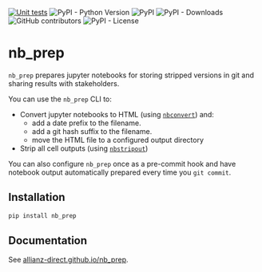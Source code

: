[![Unit tests](https://github.com/allianz-direct/nb_prep/actions/workflows/unit_tests.yml/badge.svg)](https://github.com/allianz-direct/nb_prep/actions/workflows/unit_tests.yml)
![PyPI - Python Version](https://img.shields.io/pypi/pyversions/nb-prep)
![PyPI](https://img.shields.io/pypi/v/nb-prep)
![PyPI - Downloads](https://img.shields.io/pypi/dm/nb-prep)
![GitHub contributors](https://img.shields.io/github/contributors-anon/allianz-direct/nb_prep)
![PyPI - License](https://img.shields.io/pypi/l/nb-prep)

# nb_prep

`nb_prep` prepares jupyter notebooks for storing stripped versions in git and sharing results with stakeholders.

You can use the `nb_prep` CLI to:

- Convert jupyter notebooks to HTML (using [`nbconvert`](https://nbconvert.readthedocs.io/)) and:
    - add a date prefix to the filename.
    - add a git hash suffix to the filename.
    - move the HTML file to a configured output directory
- Strip all cell outputs (using [`nbstripout`](https://github.com/kynan/nbstripout))

You can also configure `nb_prep` once as a pre-commit hook and have notebook output automatically prepared every time you `git commit`.

## Installation

```bash
pip install nb_prep
```

## Documentation

See [allianz-direct.github.io/nb_prep](https://allianz-direct.github.io/nb_prep).

